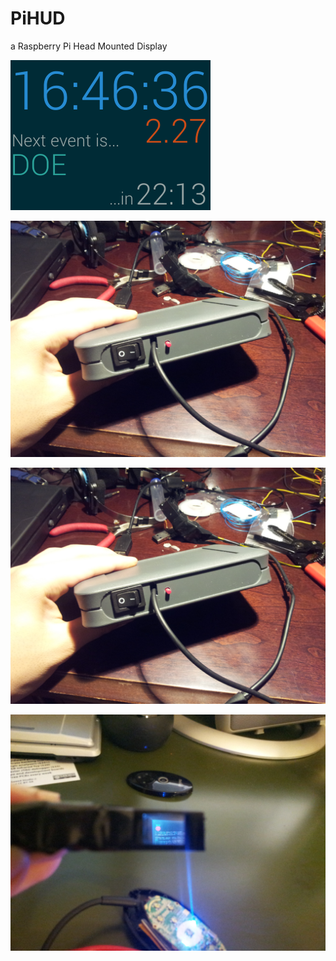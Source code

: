 PiHUD
=====

a Raspberry Pi Head Mounted Display

![Clock screenshot](https://raw.githubusercontent.com/Hylian/PiHUD/master/Pictures/clock-screenshot.png)

![Enclose open image](https://raw.githubusercontent.com/Hylian/PiHUD/master/Pictures/2013-02-24-01-07-18.jpg)

![Enclosure closed image](https://raw.githubusercontent.com/Hylian/PiHUD/master/Pictures/2013-02-24-01-07-18.jpg)

![Display image](https://raw.githubusercontent.com/Hylian/PiHUD/master/Pictures/2013-01-09%2019.23.38.jpg)